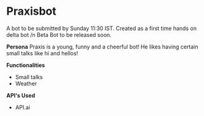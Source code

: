 # Praxisbot
A bot to be submitted by Sunday 11:30 IST.
Created as a first time hands on delta bot /n Beta Bot to be released soon.

**Persona**
Praxis is a young, funny and a cheerful bot!
He likes having certain small talks like hi and hellos!

**Functionalities**
- Small talks
- Weather

**API's Used**
- API.ai
